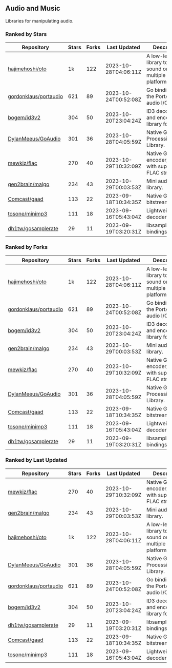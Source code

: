 ## Audio and Music

Libraries for manipulating audio.

### Ranked by Stars

| Repository | Stars | Forks | Last Updated | Description | 
|------------|-------|-------|--------------|-------------|
| [hajimehoshi/oto](https://github.com/hajimehoshi/oto) | 1k | 122 | 2023-10-28T04:06:11Z |  A low-level library to play sound on multiple platforms. |
| [gordonklaus/portaudio](https://github.com/gordonklaus/portaudio) | 621 | 89 | 2023-10-24T00:52:08Z |  Go bindings for the PortAudio audio I/O library. |
| [bogem/id3v2](https://github.com/bogem/id3v2) | 304 | 50 | 2023-10-20T23:04:24Z |  ID3 decoding and encoding library for Go. |
| [DylanMeeus/GoAudio](https://github.com/DylanMeeus/GoAudio) | 301 | 36 | 2023-10-28T04:05:59Z |  Native Go Audio Processing Library. |
| [mewkiz/flac](https://github.com/mewkiz/flac) | 270 | 40 | 2023-10-29T10:32:09Z |  Native Go FLAC encoder/decoder with support for FLAC streams. |
| [gen2brain/malgo](https://github.com/gen2brain/malgo) | 234 | 43 | 2023-10-29T00:03:53Z |  Mini audio library. |
| [Comcast/gaad](https://github.com/Comcast/gaad) | 113 | 22 | 2023-09-18T10:34:35Z |  Native Go AAC bitstream parser. |
| [tosone/minimp3](https://github.com/tosone/minimp3) | 111 | 18 | 2023-09-16T05:43:04Z |  Lightweight MP3 decoder library. |
| [dh1tw/gosamplerate](https://github.com/dh1tw/gosamplerate) | 29 | 11 | 2023-09-19T03:20:31Z |  libsamplerate bindings for go. |

### Ranked by Forks

| Repository | Stars | Forks | Last Updated | Description | 
|------------|-------|-------|--------------|-------------|
| [hajimehoshi/oto](https://github.com/hajimehoshi/oto) | 1k | 122 | 2023-10-28T04:06:11Z |  A low-level library to play sound on multiple platforms. |
| [gordonklaus/portaudio](https://github.com/gordonklaus/portaudio) | 621 | 89 | 2023-10-24T00:52:08Z |  Go bindings for the PortAudio audio I/O library. |
| [bogem/id3v2](https://github.com/bogem/id3v2) | 304 | 50 | 2023-10-20T23:04:24Z |  ID3 decoding and encoding library for Go. |
| [gen2brain/malgo](https://github.com/gen2brain/malgo) | 234 | 43 | 2023-10-29T00:03:53Z |  Mini audio library. |
| [mewkiz/flac](https://github.com/mewkiz/flac) | 270 | 40 | 2023-10-29T10:32:09Z |  Native Go FLAC encoder/decoder with support for FLAC streams. |
| [DylanMeeus/GoAudio](https://github.com/DylanMeeus/GoAudio) | 301 | 36 | 2023-10-28T04:05:59Z |  Native Go Audio Processing Library. |
| [Comcast/gaad](https://github.com/Comcast/gaad) | 113 | 22 | 2023-09-18T10:34:35Z |  Native Go AAC bitstream parser. |
| [tosone/minimp3](https://github.com/tosone/minimp3) | 111 | 18 | 2023-09-16T05:43:04Z |  Lightweight MP3 decoder library. |
| [dh1tw/gosamplerate](https://github.com/dh1tw/gosamplerate) | 29 | 11 | 2023-09-19T03:20:31Z |  libsamplerate bindings for go. |

### Ranked by Last Updated

| Repository | Stars | Forks | Last Updated | Description | 
|------------|-------|-------|--------------|-------------|
| [mewkiz/flac](https://github.com/mewkiz/flac) | 270 | 40 | 2023-10-29T10:32:09Z |  Native Go FLAC encoder/decoder with support for FLAC streams. |
| [gen2brain/malgo](https://github.com/gen2brain/malgo) | 234 | 43 | 2023-10-29T00:03:53Z |  Mini audio library. |
| [hajimehoshi/oto](https://github.com/hajimehoshi/oto) | 1k | 122 | 2023-10-28T04:06:11Z |  A low-level library to play sound on multiple platforms. |
| [DylanMeeus/GoAudio](https://github.com/DylanMeeus/GoAudio) | 301 | 36 | 2023-10-28T04:05:59Z |  Native Go Audio Processing Library. |
| [gordonklaus/portaudio](https://github.com/gordonklaus/portaudio) | 621 | 89 | 2023-10-24T00:52:08Z |  Go bindings for the PortAudio audio I/O library. |
| [bogem/id3v2](https://github.com/bogem/id3v2) | 304 | 50 | 2023-10-20T23:04:24Z |  ID3 decoding and encoding library for Go. |
| [dh1tw/gosamplerate](https://github.com/dh1tw/gosamplerate) | 29 | 11 | 2023-09-19T03:20:31Z |  libsamplerate bindings for go. |
| [Comcast/gaad](https://github.com/Comcast/gaad) | 113 | 22 | 2023-09-18T10:34:35Z |  Native Go AAC bitstream parser. |
| [tosone/minimp3](https://github.com/tosone/minimp3) | 111 | 18 | 2023-09-16T05:43:04Z |  Lightweight MP3 decoder library. |

